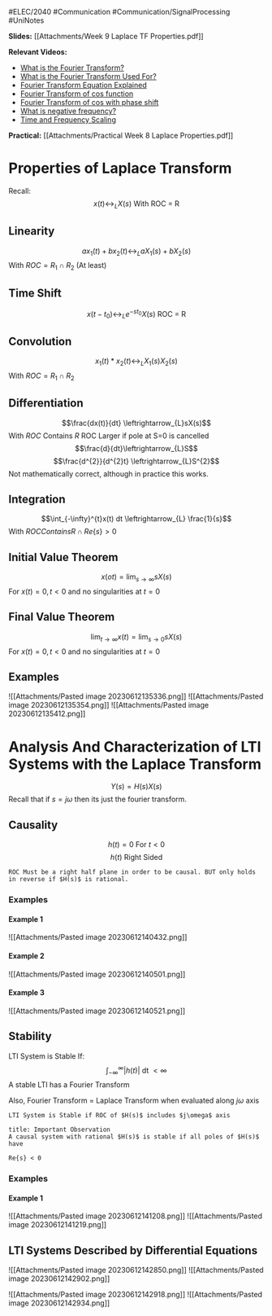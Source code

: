 #ELEC/2040 #Communication #Communication/SignalProcessing #UniNotes

**Slides:**
[[Attachments/Week 9 Laplace TF Properties.pdf]]

**Relevant Videos:**
- [What is the Fourier Transform?](https://youtu.be/G74t5az6PLo)
- [What is the Fourier Transform Used For?](https://youtu.be/VtbRelEnms8)
- [Fourier Transform Equation Explained](https://youtu.be/8V6Hi-kP9EE)  
- [Fourier Transform of cos function](https://youtu.be/McITNfo3LKc)  
- [Fourier Transform of cos with phase shift](https://youtu.be/97eKhJwf9Mk)  
- [What is negative frequency?](https://youtu.be/gz6AKW-R69s)
- [Time and Frequency Scaling](https://youtu.be/7M0js8Y9EyY)

**Practical:**
[[Attachments/Practical Week 8 Laplace Properties.pdf]]

# Properties of Laplace Transform
Recall:
$$x(t) \leftrightarrow_{L} X(s) \text{ With ROC = R}$$

## Linearity
$$ax_{1}(t) + b x_{2}(t)\leftrightarrow_{L} aX_{1}(s)+bX_{2}(s)$$
With $ROC = R_{1}\cap R_{2}$
(At least)

## Time Shift
$$x(t-t_{0})\leftrightarrow_{L}e^{-st_{0}}X(s)\text{ ROC = R}$$

## Convolution
$$x_{1}(t)*x_{2}(t) \leftrightarrow_{L} X_{1}(s) X_{2}(s)$$
With $ROC = R_{1}\cap R_{2}$

## Differentiation
$$\frac{dx(t)}{dt} \leftrightarrow_{L}sX(s)$$
With $ROC \text{ Contains } R$
ROC Larger if pole at S=0 is cancelled
$$\frac{d}{dt}\leftrightarrow_{L}S$$
$$\frac{d^{2}}{d^{2}t} \leftrightarrow_{L}S^{2}$$
Not mathematically correct, although in practice this works.

## Integration
$$\int_{-\infty}^{t}x(t) dt \leftrightarrow_{L} \frac{1}{s}$$
With $ROC Contains R\cap{Re\{s\}>0}$

## Initial Value Theorem
$$x(ot) = \lim_{s\rightarrow\infty} sX(s)$$
For $x(t) = 0, t<0$ and no singularities at $t=0$

## Final Value Theorem
$$\lim_{t\rightarrow \infty} x(t) = \lim_{s\rightarrow 0}sX(s)$$
For $x(t) = 0, t<0$ and no singularities at $t=0$

## Examples
![[Attachments/Pasted image 20230612135336.png]]
![[Attachments/Pasted image 20230612135354.png]]
![[Attachments/Pasted image 20230612135412.png]]

# Analysis And Characterization of LTI Systems with the Laplace Transform
$$Y(s) = H(s) X(s)$$
Recall that if $s = j\omega$ then its just the fourier transform.

## Causality
$$h(t) = 0\text{ For } t<0$$
$$h(t) \text{ Right Sided}$$
```ad-note
ROC Must be a right half plane in order to be causal. BUT only holds in reverse if $H(s)$ is rational.
```
### Examples
#### Example 1
![[Attachments/Pasted image 20230612140432.png]]

#### Example 2
![[Attachments/Pasted image 20230612140501.png]]

#### Example 3
![[Attachments/Pasted image 20230612140521.png]]


## Stability
LTI System is Stable If:
$$\int_{-\infty}^{\infty} |h(t)| \text{ dt }<\infty$$
A stable LTI has a Fourier Transform

Also, Fourier Transform = Laplace Transform when evaluated along $j\omega$ axis
```ad-important
LTI System is Stable if ROC of $H(s)$ includes $j\omega$ axis
```
```ad-attention
title: Important Observation
A causal system with rational $H(s)$ is stable if all poles of $H(s)$ have 

Re{s} < 0
```


### Examples
#### Example 1
![[Attachments/Pasted image 20230612141208.png]]
![[Attachments/Pasted image 20230612141219.png]]

## LTI Systems Described by Differential Equations
![[Attachments/Pasted image 20230612142850.png]]
![[Attachments/Pasted image 20230612142902.png]]

![[Attachments/Pasted image 20230612142918.png]]
![[Attachments/Pasted image 20230612142934.png]]
